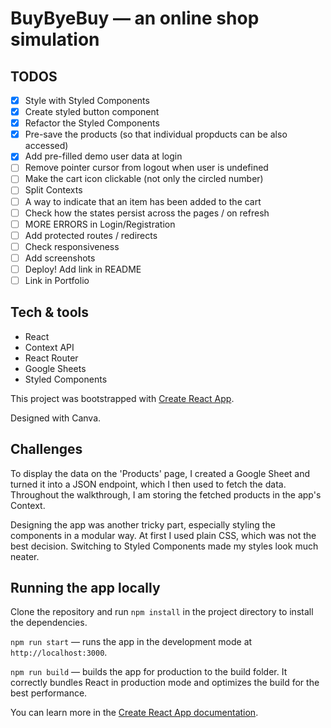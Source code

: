 # BuyByeBuy — an online shop simulation

## TODOS

- [x] Style with Styled Components
- [x] Create styled button component
- [x] Refactor the Styled Components
- [x] Pre-save the products (so that individual propducts can be also accessed)
- [x] Add pre-filled demo user data at login
- [ ] Remove pointer cursor from logout when user is undefined
- [ ] Make the cart icon clickable (not only the circled number)
- [ ] Split Contexts
- [ ] A way to indicate that an item has been added to the cart
- [ ] Check how the states persist across the pages / on refresh
- [ ] MORE ERRORS in Login/Registration
- [ ] Add protected routes / redirects
- [ ] Check responsiveness
- [ ] Add screenshots
- [ ] Deploy! Add link in README
- [ ] Link in Portfolio

## Tech & tools

- React
- Context API
- React Router
- Google Sheets
- Styled Components

This project was bootstrapped with [Create React App](https://github.com/facebook/create-react-app).

Designed with Canva.

## Challenges

To display the data on the 'Products' page, I created a Google Sheet and turned it into a JSON endpoint, which I then used to fetch the data. Throughout the walkthrough, I am storing the fetched products in the app's Context.

Designing the app was another tricky part, especially styling the components in a modular way. At first I used plain CSS, which was not the best decision. Switching to Styled Components made my styles look much neater.

## Running the app locally

Clone the repository and run `npm install` in the project directory to install the dependencies.

`npm run start` — runs the app in the development mode at `http://localhost:3000`.

`npm run build` — builds the app for production to the build folder. It correctly bundles React in production mode and optimizes the build for the best performance.

You can learn more in the [Create React App documentation](https://facebook.github.io/create-react-app/docs/getting-started).
